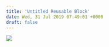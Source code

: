 ```yaml
---
title: 'Untitled Reusable Block'
date: Wed, 31 Jul 2019 07:49:01 +0000
draft: false
---
```


![](https://www.reforestation.tw/wp-content/uploads/2019/07/圖片3-1.jpg)